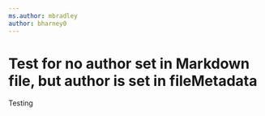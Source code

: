 ```yaml
---
ms.author: mbradley
author: bharney0
---
```

# Test for no author set in Markdown file, but author is set in fileMetadata

Testing